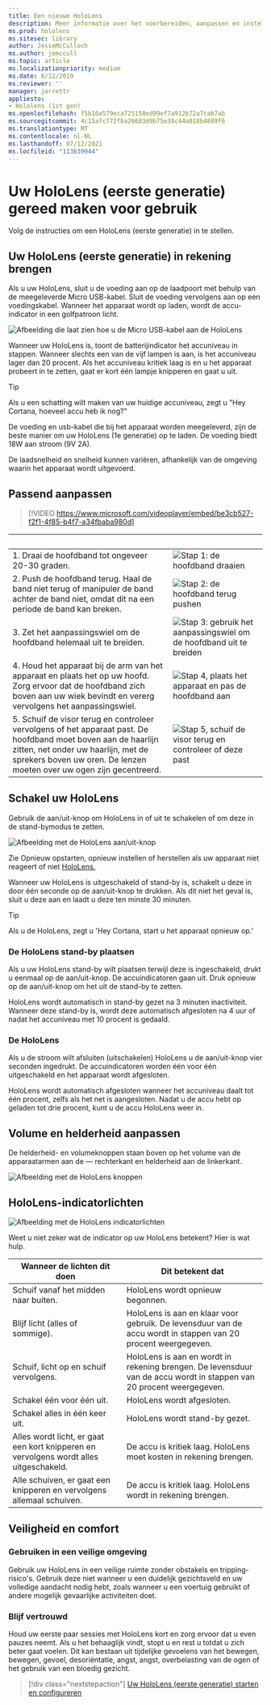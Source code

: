 ```yaml
---
title: Een nieuwe HoloLens
description: Meer informatie over het voorbereiden, aanpassen en instellen van uw HoloLens (eerste generatie) mixed reality apparaat voor de eerste keer.
ms.prod: hololens
ms.sitesec: library
author: JesseMcCulloch
ms.author: jemccull
ms.topic: article
ms.localizationpriority: medium
ms.date: 8/12/2019
ms.reviewer: ''
manager: jarrettr
appliesto:
- Hololens (1st gen)
ms.openlocfilehash: f5b16e579eca725158ed99ef7a912b72a7cab7ab
ms.sourcegitcommit: 4c15afc772fba26683d9b75e38c44a018b4889f6
ms.translationtype: MT
ms.contentlocale: nl-NL
ms.lasthandoff: 07/12/2021
ms.locfileid: "113639944"
---
```

# <a name="get-your-hololens-1st-gen-ready-to-use"></a>Uw HoloLens (eerste generatie) gereed maken voor gebruik

Volg de instructies om een HoloLens (eerste generatie) in te stellen.

## <a name="charge-your-hololens-1st-gen"></a>Uw HoloLens (eerste generatie) in rekening brengen

Als u uw HoloLens, sluit u de voeding aan op de laadpoort met behulp van de meegeleverde Micro USB-kabel. Sluit de voeding vervolgens aan op een voedingskabel. Wanneer het apparaat wordt op laden, wordt de accu-indicator in een golfpatroon licht.

![Afbeelding die laat zien hoe u de Micro USB-kabel aan de HoloLens](./images/hololens-charging.png)

Wanneer uw HoloLens is, toont de batterijindicator het accuniveau in stappen. Wanneer slechts een van de vijf lampen is aan, is het accuniveau lager dan 20 procent. Als het accuniveau kritiek laag is en u het apparaat probeert in te zetten, gaat er kort één lampje knipperen en gaat u uit.

> [!TIP]
> Als u een schatting wilt maken van uw huidige accuniveau, zegt u "Hey Cortana, hoeveel accu heb ik nog?"

De voeding en usb-kabel die bij het apparaat worden meegeleverd, zijn de beste manier om uw HoloLens (1e generatie) op te laden.  De voeding biedt 18W aan stroom (9V 2A).

De laadsnelheid en snelheid kunnen variëren, afhankelijk van de omgeving waarin het apparaat wordt uitgevoerd.

## <a name="adjust-fit"></a>Passend aanpassen

> [!VIDEO https://www.microsoft.com/videoplayer/embed/be3cb527-f2f1-4f85-b4f7-a34fbaba980d]

| &nbsp; | &nbsp; |
|:--- |:--- |
|1. Draai de hoofdband tot ongeveer 20-30 graden.|![Stap 1: de hoofdband draaien](./images/FitGuideStep1.png)|
|2. Push de hoofdband terug. Haal de band niet terug of manipuler de band achter de band niet, omdat dit na een periode de band kan breken.|![Stap 2: de hoofdband terug pushen](./images/FitGuideStep2.png)|
|3. Zet het aanpassingswiel om de hoofdband helemaal uit te breiden. |![Stap 3: gebruik het aanpassingswiel om de hoofdband uit te breiden](./images/FitGuideStep3.png)|
|4. Houd het apparaat bij de arm van het apparaat en plaats het op uw hoofd. Zorg ervoor dat de hoofdband zich boven aan uw wiek bevindt en vererg vervolgens het aanpassingswiel.|![Stap 4, plaats het apparaat en pas de hoofdband aan](./images/FitGuideStep4.png)|
|5. Schuif de visor terug en controleer vervolgens of het apparaat past. De hoofdband moet boven aan de haarlijn zitten, net onder uw haarlijn, met de sprekers boven uw oren. De lenzen moeten over uw ogen zijn gecentreerd.|![Stap 5, schuif de visor terug en controleer of deze past](./images/FitGuideSetep5.png)|

## <a name="turn-on-your-hololens"></a>Schakel uw HoloLens

Gebruik de aan/uit-knop om HoloLens in of uit te schakelen of om deze in de stand-bymodus te zetten.

![Afbeelding met de HoloLens aan/uit-knop](./images/hololens-power.png)

Zie Opnieuw opstarten, opnieuw instellen of herstellen als uw apparaat niet reageert of niet [HoloLens.](hololens-restart-recover.md)

Wanneer uw HoloLens is uitgeschakeld of stand-by is, schakelt u deze in door één seconde op de aan/uit-knop te drukken. Als dit niet het geval is, sluit u deze aan en laadt u deze ten minste 30 minuten.

> [!TIP]
> Als u de HoloLens, zegt u 'Hey Cortana, start u het apparaat opnieuw op.'

### <a name="put-hololens-in-standby"></a>De HoloLens stand-by plaatsen

Als u uw HoloLens stand-by wilt plaatsen terwijl deze is ingeschakeld, drukt u eenmaal op de aan/uit-knop. De accuindicatoren gaan uit. Druk opnieuw op de aan/uit-knop om het uit de stand-by te zetten.

HoloLens wordt automatisch in stand-by gezet na 3 minuten inactiviteit. Wanneer deze stand-by is, wordt deze automatisch afgesloten na 4 uur of nadat het accuniveau met 10 procent is gedaald.

### <a name="shut-down-hololens"></a>De HoloLens

Als u de stroom wilt afsluiten (uitschakelen) HoloLens u de aan/uit-knop vier seconden ingedrukt. De accuindicatoren worden één voor één uitgeschakeld en het apparaat wordt afgesloten.

HoloLens wordt automatisch afgesloten wanneer het accuniveau daalt tot één procent, zelfs als het net is aangesloten. Nadat u de accu hebt op geladen tot drie procent, kunt u de accu HoloLens weer in.

## <a name="adjust-volume-and-brightness"></a>Volume en helderheid aanpassen

De helderheid- en volumeknoppen staan boven op het volume van de apparaatarmen aan de &mdash; rechterkant en helderheid aan de linkerkant.

![Afbeelding met de HoloLens knoppen](./images/hololens-buttons.jpg)

## <a name="hololens-indicator-lights"></a>HoloLens-indicatorlichten

![Afbeelding met de HoloLens indicatorlichten](./images/hololens-lights.png)

Weet u niet zeker wat de indicator op uw HoloLens betekent? Hier is wat hulp.

|Wanneer de lichten dit doen |Dit betekent dat |
|---|---|
|Schuif vanaf het midden naar buiten. |HoloLens wordt opnieuw begonnen. |
|Blijf licht (alles of sommige). |HoloLens is aan en klaar voor gebruik. De levensduur van de accu wordt in stappen van 20 procent weergegeven. |
|Schuif, licht op en schuif vervolgens. |HoloLens is aan en wordt in rekening brengen. De levensduur van de accu wordt in stappen van 20 procent weergegeven. |
|Schakel één voor één uit. |HoloLens wordt afgesloten. |
|Schakel alles in één keer uit. |HoloLens wordt stand-by gezet. |
|Alles wordt licht, er gaat een kort knipperen en vervolgens wordt alles uitgeschakeld. |De accu is kritiek laag. HoloLens moet kosten in rekening brengen. |
|Alle schuiven, er gaat een knipperen en vervolgens allemaal schuiven. |De accu is kritiek laag. HoloLens wordt in rekening brengen. |

## <a name="safety-and-comfort"></a>Veiligheid en comfort

### <a name="use-in-safe-surroundings"></a>Gebruiken in een veilige omgeving

Gebruik uw HoloLens in een veilige ruimte zonder obstakels en tripping-risico's. Gebruik deze niet wanneer u een duidelijk gezichtsveld en uw volledige aandacht nodig hebt, zoals wanneer u een voertuig gebruikt of andere mogelijk gevaarlijke activiteiten doet.

### <a name="stay-comfortable"></a>Blijf vertrouwd

Houd uw eerste paar sessies met HoloLens kort en zorg ervoor dat u even pauzes neemt. Als u het behaaglijk vindt, stopt u en rest u totdat u zich beter gaat voelen. Dit kan bestaan uit tijdelijke gevoelens van het bewegen, bewegen, gevoel, desoriëntatie, angst, angst, overbelasting van de ogen of het gebruik van een bloedig gezicht.

> [!div class="nextstepaction"]
> [Uw HoloLens (eerste generatie) starten en configureren](hololens1-start.md)
